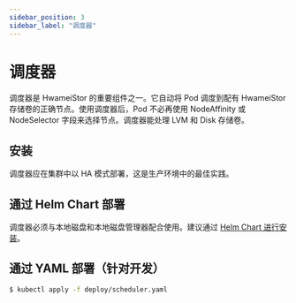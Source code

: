 ```yaml
---
sidebar_position: 3
sidebar_label: "调度器"
---
```


# 调度器

调度器是 HwameiStor 的重要组件之一。它自动将 Pod 调度到配有 HwameiStor 存储卷的正确节点。使用调度器后，Pod 不必再使用 NodeAffinity 或 NodeSelector 字段来选择节点。调度器能处理 LVM 和 Disk 存储卷。

## 安装

调度器应在集群中以 HA 模式部署，这是生产环境中的最佳实践。

## 通过 Helm Chart 部署

调度器必须与本地磁盘和本地磁盘管理器配合使用。建议通过 [Helm Chart 进行安装](../02installation/01helm-chart.md)。

## 通过 YAML 部署（针对开发）

```bash
$ kubectl apply -f deploy/scheduler.yaml
```
